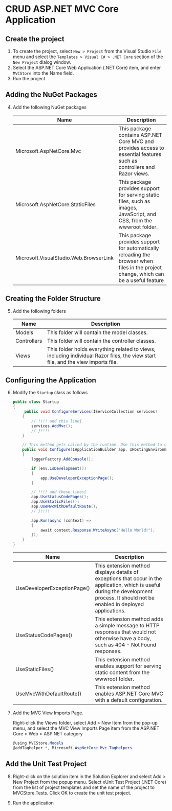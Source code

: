 # CRUD ASP.NET MVC Core Application

## Create the project
1. To create the project, select `New > Project` from the Visual Studio `File` menu and select the `Templates > Visual C# > .NET Core` section of the `New Project` dialog window. 
2. Select the ASP.NET Core Web Application (.NET Core) item, and enter `MVCStore` into the Name field.
3. Run the project

## Adding the NuGet Packages 

4. Add the following NuGet packages

    |Name|Description |
    | ------------- |-------------|
    Microsoft.AspNetCore.Mvc | This package contains ASP.NET Core MVC and provides access to essential features such as controllers and Razor views.|
    Microsoft.AspNetCore.StaticFiles | This package provides support for serving static files, such as images, JavaScript, and CSS, from the wwwroot folder. |
    Microsoft.VisualStudio.Web.BrowserLink| This package provides support for automatically reloading the browser when files in the project change, which can be a useful feature|

## Creating the Folder Structure

5. Add the following folders

    |Name|Description |
    | ------------- |-------------|
    Models |This folder will contain the model classes.|
    Controllers | This folder will contain the controller classes.
    Views | This folder holds everything related to views, including individual Razor files, the view start file, and the view imports file.

## Configuring the Application

6. Modify the `Startup` class as follows

    ``` c#
    public class Startup
    {
         public void ConfigureServices(IServiceCollection services)
        {
			// !!!! add this line{ 
			services.AddMvc();
			// }!!!!
		}

        // This method gets called by the runtime. Use this method to configure the HTTP request pipeline.
        public void Configure(IApplicationBuilder app, IHostingEnvironment env, ILoggerFactory loggerFactory)
        {
            loggerFactory.AddConsole();

            if (env.IsDevelopment())
            {
                app.UseDeveloperExceptionPage();
            }

			// !!!! add these lines{ 
			app.UseStatusCodePages();
			app.UseStaticFiles();
			app.UseMvcWithDefaultRoute();
			// }!!!!

			app.Run(async (context) =>
            {
                await context.Response.WriteAsync("Hello World!");
            });
        }
    }
    ```

    |Name|Description |
    | ------------- |-------------|
    UseDeveloperExceptionPage() | This extension method displays details of exceptions that occur in the application, which is useful during the development process. It should not be enabled in deployed applications.
    UseStatusCodePages() |This extension method adds a simple message to HTTP responses that would not otherwise have a body, such as 404 - Not Found responses.
    UseStaticFiles() |This extension method enables support for serving static content from the wwwroot folder.
    UseMvcWithDefaultRoute() | This extension method enables ASP.NET Core MVC with a default configuration.

7. Add the MVC View Imports Page. 
    
    Right-click the Views folder, select Add > New Item from the pop-up menu, and select the MVC View Imports Page item from the ASP.NET Core > Web > ASP.NET category
    
    ``` c#
    @using MVCStore.Models
    @addTagHelper *, Microsoft.AspNetCore.Mvc.TagHelpers
    ```

## Add the Unit Test Project
8. Right-click on the solution item in the Solution Explorer and select Add > New Project from the popup menu. Select xUnit Test Project (.NET Core) from the list of project templates and set the name of the project to MVCStore.Tests. Click OK to create the unit test project.

9. Run the application